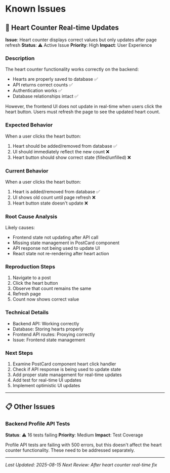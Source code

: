 # Known Issues

## 🔄 Heart Counter Real-time Updates

**Issue**: Heart counter displays correct values but only updates after page refresh
**Status**: ⚠️ Active Issue
**Priority**: High
**Impact**: User Experience

### Description
The heart counter functionality works correctly on the backend:
- Hearts are properly saved to database ✅
- API returns correct counts ✅
- Authentication works ✅
- Database relationships intact ✅

However, the frontend UI does not update in real-time when users click the heart button. Users must refresh the page to see the updated heart count.

### Expected Behavior
When a user clicks the heart button:
1. Heart should be added/removed from database ✅
2. UI should immediately reflect the new count ❌
3. Heart button should show correct state (filled/unfilled) ❌

### Current Behavior
When a user clicks the heart button:
1. Heart is added/removed from database ✅
2. UI shows old count until page refresh ❌
3. Heart button state doesn't update ❌

### Root Cause Analysis
Likely causes:
- Frontend state not updating after API call
- Missing state management in PostCard component
- API response not being used to update UI
- React state not re-rendering after heart action

### Reproduction Steps
1. Navigate to a post
2. Click the heart button
3. Observe that count remains the same
4. Refresh page
5. Count now shows correct value

### Technical Details
- Backend API: Working correctly
- Database: Storing hearts properly
- Frontend API routes: Proxying correctly
- Issue: Frontend state management

### Next Steps
1. Examine PostCard component heart click handler
2. Check if API response is being used to update state
3. Add proper state management for real-time updates
4. Add test for real-time UI updates
5. Implement optimistic UI updates

---

## 📋 Other Issues

### Backend Profile API Tests
**Status**: ⚠️ 16 tests failing
**Priority**: Medium
**Impact**: Test Coverage

Profile API tests are failing with 500 errors, but this doesn't affect the heart counter functionality. These need to be addressed separately.

---

*Last Updated: 2025-08-15*
*Next Review: After heart counter real-time fix*